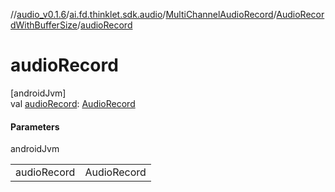 //[audio_v0.1.6](../../../../index.md)/[ai.fd.thinklet.sdk.audio](../../index.md)/[MultiChannelAudioRecord](../index.md)/[AudioRecordWithBufferSize](index.md)/[audioRecord](audio-record.md)

# audioRecord

[androidJvm]\
val [audioRecord](audio-record.md): [AudioRecord](https://developer.android.com/reference/kotlin/android/media/AudioRecord.html)

#### Parameters

androidJvm

| | |
|---|---|
| audioRecord | AudioRecord |

